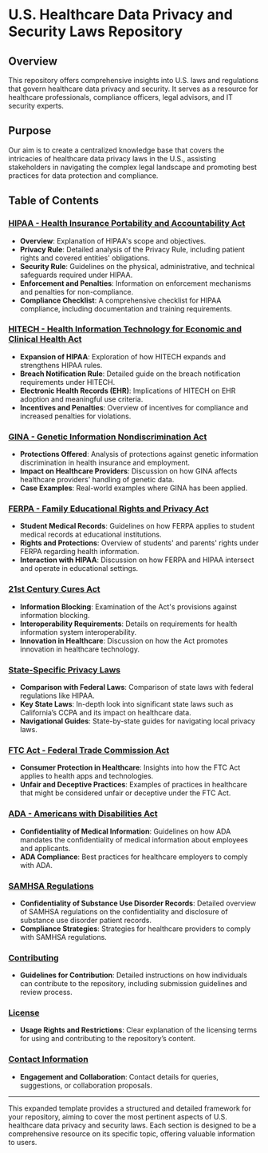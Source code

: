 # U.S. Healthcare Data Privacy and Security Laws Repository

## Overview

This repository offers comprehensive insights into U.S. laws and regulations that govern healthcare data privacy and security. It serves as a resource for healthcare professionals, compliance officers, legal advisors, and IT security experts.

## Purpose

Our aim is to create a centralized knowledge base that covers the intricacies of healthcare data privacy laws in the U.S., assisting stakeholders in navigating the complex legal landscape and promoting best practices for data protection and compliance.

## Table of Contents

### [HIPAA - Health Insurance Portability and Accountability Act](#hipaa)
- **Overview**: Explanation of HIPAA's scope and objectives.
- **Privacy Rule**: Detailed analysis of the Privacy Rule, including patient rights and covered entities' obligations.
- **Security Rule**: Guidelines on the physical, administrative, and technical safeguards required under HIPAA.
- **Enforcement and Penalties**: Information on enforcement mechanisms and penalties for non-compliance.
- **Compliance Checklist**: A comprehensive checklist for HIPAA compliance, including documentation and training requirements.

### [HITECH - Health Information Technology for Economic and Clinical Health Act](#hitech)
- **Expansion of HIPAA**: Exploration of how HITECH expands and strengthens HIPAA rules.
- **Breach Notification Rule**: Detailed guide on the breach notification requirements under HITECH.
- **Electronic Health Records (EHR)**: Implications of HITECH on EHR adoption and meaningful use criteria.
- **Incentives and Penalties**: Overview of incentives for compliance and increased penalties for violations.

### [GINA - Genetic Information Nondiscrimination Act](#gina)
- **Protections Offered**: Analysis of protections against genetic information discrimination in health insurance and employment.
- **Impact on Healthcare Providers**: Discussion on how GINA affects healthcare providers' handling of genetic data.
- **Case Examples**: Real-world examples where GINA has been applied.

### [FERPA - Family Educational Rights and Privacy Act](#ferpa)
- **Student Medical Records**: Guidelines on how FERPA applies to student medical records at educational institutions.
- **Rights and Protections**: Overview of students' and parents' rights under FERPA regarding health information.
- **Interaction with HIPAA**: Discussion on how FERPA and HIPAA intersect and operate in educational settings.

### [21st Century Cures Act](#21st-century-cures-act)
- **Information Blocking**: Examination of the Act's provisions against information blocking.
- **Interoperability Requirements**: Details on requirements for health information system interoperability.
- **Innovation in Healthcare**: Discussion on how the Act promotes innovation in healthcare technology.

### [State-Specific Privacy Laws](#state-specific-privacy-laws)
- **Comparison with Federal Laws**: Comparison of state laws with federal regulations like HIPAA.
- **Key State Laws**: In-depth look into significant state laws such as California’s CCPA and its impact on healthcare data.
- **Navigational Guides**: State-by-state guides for navigating local privacy laws.

### [FTC Act - Federal Trade Commission Act](#ftc-act)
- **Consumer Protection in Healthcare**: Insights into how the FTC Act applies to health apps and technologies.
- **Unfair and Deceptive Practices**: Examples of practices in healthcare that might be considered unfair or deceptive under the FTC Act.

### [ADA - Americans with Disabilities Act](#ada)
- **Confidentiality of Medical Information**: Guidelines on how ADA mandates the confidentiality of medical information about employees and applicants.
- **ADA Compliance**: Best practices for healthcare employers to comply with ADA.

### [SAMHSA Regulations](#samhsa-regulations)
- **Confidentiality of Substance Use Disorder Records**: Detailed overview of SAMHSA regulations on the confidentiality and disclosure of substance use disorder patient records.
- **Compliance Strategies**: Strategies for healthcare providers to comply with SAMHSA regulations.

### [Contributing](#contributing)
- **Guidelines for Contribution**: Detailed instructions on how individuals can contribute to the repository, including submission guidelines and review process.

### [License](#license)
- **Usage Rights and Restrictions**: Clear explanation of the licensing terms for using and contributing to the repository’s content.

### [Contact Information](#contact-information)
- **Engagement and Collaboration**: Contact details for queries, suggestions, or collaboration proposals.

---

This expanded template provides a structured and detailed framework for your repository, aiming to cover the most pertinent aspects of U.S. healthcare data privacy and security laws. Each section is designed to be a comprehensive resource on its specific topic, offering valuable information to users.


